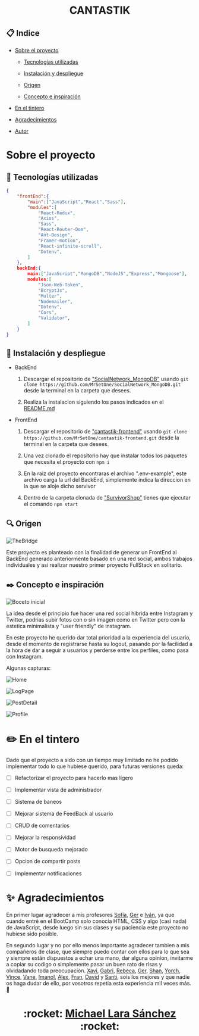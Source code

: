 <h1 align=center > CANTASTIK </h1> 

 ## :clipboard: Indice 

 - [Sobre el proyecto](#sobre-el-proyecto)

    - [Tecnologías utilizadas](#wrench-tecnologías-utilizadas)

    - [Instalación y despliegue](#rocket-instalación-y-despliegue)

    - [Origen](#mag-origen)

    - [Concepto e inspiración](#blacknib-concepto-e-inspiración)

- [En el tintero](#pencil2-en-el-tintero)

- [Agradecimientos](#sparkles-agradecimientos)

- [Autor](#)

# Sobre el proyecto

## :wrench: Tecnologías utilizadas

```JSON
{
    "frontEnd":{
        "main":["JavaScript","React","Sass"],
        "modules":[
            "React-Redux",
            "Axios",
            "Sass",
            "React-Router-Dom",
            "Ant-Design",
            "Framer-motion",
            "React-infinite-scroll",
            "Dotenv",
        ]
    },
    backEnd:{
        main:["JavaScript","MongoDB","NodeJS","Express","Mongoose"],
        modules:[
            "Json-Web-Token",
            "BcryptJs",
            "Multer",
            "Nodemailer",
            "Dotenv",
            "Cors",
            "Validator",
        ]
    }
}
```

## :rocket: Instalación y despliegue

- BackEnd

    1. Descargar el repositorio de ["SocialNetwork_MongoDB"](https://github.com/MrSetOne/SocialNetwork_MongoDB) usando `git clone https://github.com/MrSetOne/SocialNetwork_MongoDB.git` desde la terminal en la carpeta que desees.

    2. Realiza la instalacion siguiendo los pasos indicados en el [README.md](https://github.com/MrSetOne/SocialNetwork_MongoDB/blob/main/README.md)

- FrontEnd

    1. Descargar el repositorio de ["cantastik-frontend"](https://github.com/MrSetOne/cantastik-frontend) usando `git clone https://github.com/MrSetOne/cantastik-frontend.git` desde la terminal en la carpeta que desees.

    2. Una vez clonado el repositorio hay que instalar todos los paquetes que necesita el proyecto con `npm i`

    3. En la raiz del proyecto encontraras el archivo ".env-example", este archivo carga la url del BackEnd, simplemente indica la direccion en la que se aloje dicho servivor

    4. Dentro de la carpeta clonada de ["SurvivorShop"](https://github.com/MrSetOne/SurvivorShop) tienes que ejecutar el comando `npm start`

## :mag: Origen

![TheBridge](https://uploads-ssl.webflow.com/60780bff57ddc42a6adc1d7e/607eeb4b0517b6659206c10f_thebridgelogo.svg)

Este proyecto es planteado con la finalidad de generar un FrontEnd al BackEnd generado anteriormente basado en una red social, ambos trabajos individuales y así realizar nuestro primer proyecto FullStack en solitario.

## :black_nib: Concepto e inspiración

![Boceto inicial](./assetsToReadMe/draw.jpeg)

La idea desde el principio fue hacer una red social hibrida entre Instagram y Twitter, podrias subir fotos con o sin imagen como en Twitter pero con la estetica minimalista y "user friendly" de instagram.

En este proyecto he querido dar total prioridad a la experiencia del usuario, desde el momento de registrarse hasta su logout, pasando por la facilidad a la hora de dar a seguir a usuarios y perderse entre los perfiles, como pasa con Instagram.

Algunas capturas:

![Home](./assetsToReadMe/home.jpg)

![LogPage](./assetsToReadMe/LogPage.jpg)

![PostDetail](./assetsToReadMe/PostDetail.jpg)

![Profile](./assetsToReadMe/Profile.jpg)

# :pencil2: En el tintero

Dado que el proyecto a sido con un tiempo muy limitado no he podido implementar todo lo que hubiese querido, para futuras versiones queda:

- [ ] Refactorizar el proyecto para hacerlo mas ligero

- [ ] Implementar vista de administrador

- [ ] Sistema de baneos

- [ ] Mejorar sistema de FeedBack al usuario

- [ ] CRUD de comentarios

- [ ] Mejorar la responsividad

- [ ] Motor de busqueda mejorado

- [ ] Opcion de compartir posts

- [ ] Implementar notificaciones

# :sparkles: Agradecimientos

En primer lugar agradecer a mis profesores [Sofía](https://github.com/SofiaPinilla), [Ger](https://github.com/GeerDev) e [Iván](https://github.com/ivanpuebla10), ya que cuando entré en el BootCamp solo conocia HTML, CSS y algo (casi nada) de JavaScript, desde luego sin sus clases y su paciencia este proyecto no hubiese sido posible.

En segundo lugar y no por ello menos importante agradecer tambien a mis compañeros de clase, que siempre puedo contar con ellos para lo que sea y siempre están dispuestos a echar una mano, dar alguna opinion, invitarme a copiar su codigo o simplemente pasar un buen rato de risas y olvidadando toda preocupación. [Xavi](https://github.com/xavi-mat), [Gabri](https://github.com/Gabo-Tech), [Rebeca](https://github.com/RebecaASuesta), [Ger](https://github.com/Molerog), [Shan](https://github.com/tianfanshan), [Yorch](https://github.com/Yorch82), [Vince](https://github.com/Vincecoorp21), [Vane](https://github.com/vaneebg), [Imanol](https://github.com/Imi21), [Alex](https://github.com/alextebbitt), [Fran](https://github.com/franpd8), [David](https://github.com/Dubesor22) y [Santi](https://github.com/Santiremix), sois los mejores y que nadie os haga dudar de ello, por vosotros repetia esta experiencia mil veces más. :green_heart:

<h1 align=center > :rocket: <a href='https://github.com/MrSetOne'>Michael Lara Sánchez</a> :rocket: </h1> 

